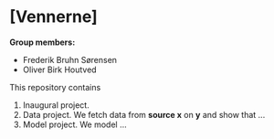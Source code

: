 # \[Vennerne\]

**Group members:**
- Frederik Bruhn Sørensen
- Oliver Birk Houtved

This repository contains  
1. Inaugural project. 
2. Data project. We fetch data from **source x** on **y** and show that ...
3. Model project. We model ...
